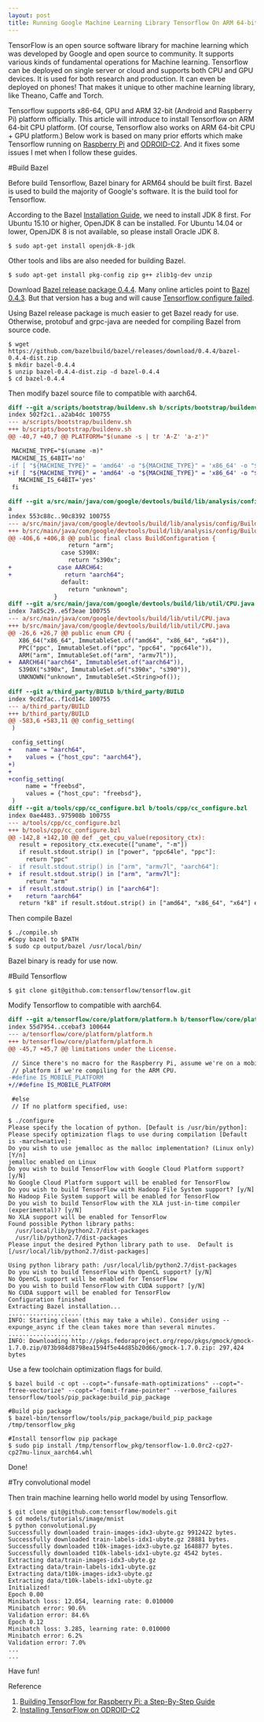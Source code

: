 ```yaml
---
layout: post
title: Running Google Machine Learning Library Tensorflow On ARM 64-bit Platform
---
```


TensorFlow is an open source software library for machine learning which was developed by Google and open source to community. It supports various kinds of fundamental operations for Machine learning. Tensorflow can be deployed on single server or cloud and supports both CPU and GPU devices. It is used for both research and production. It can even be deployed on phones! That makes it unique to other machine learning library, like Theano, Caffe and Torch.

Tensorflow supports x86-64, GPU and ARM 32-bit (Android and Raspberry Pi) platform officially. This article will introduce to install Tensorflow on ARM 64-bit CPU platform. (Of course, Tensorflow also works on ARM 64-bit CPU + GPU platform.) Below work is based on many prior efforts which make Tensorflow running on [Raspberry Pi](https://github.com/samjabrahams/tensorflow-on-raspberry-pi) and [ODROID-C2](https://github.com/neo-titans/odroid). And it fixes some issues I met when I follow these guides.

#Build Bazel

Before build Tensorflow, Bazel binary for ARM64 should be built first. Bazel is used to build the majority of Google's software. It is the build tool for Tensorflow.

According to the Bazel [Installation Guide](https://bazel.build/versions/master/docs/install.html), we need to install JDK 8 first. For Ubuntu 15.10 or higher, OpenJDK 8 can be installed. For Ubuntu 14.04 or lower, OpenJDK 8 is not available, so please install Oracle JDK 8.

```shell
$ sudo apt-get install openjdk-8-jdk
```

Other tools and libs are also needed for building Bazel.

```shell
$ sudo apt-get install pkg-config zip g++ zlib1g-dev unzip
```

Download [Bazel release package 0.4.4](https://github.com/bazelbuild/bazel/releases/download/0.4.4/bazel-0.4.4-dist.zip). Many online articles point to [Bazel 0.4.3](https://github.com/bazelbuild/bazel/releases/download/0.4.3/bazel-0.4.3-dist.zip). But that version has a bug and will cause [Tensorflow configure failed](https://github.com/bazelbuild/bazel/issues/2423).

Using Bazel release package is much easier to get Bazel ready for use. Otherwise, protobuf and grpc-java are needed for compiling Bazel from source code.

```shell
$ wget https://github.com/bazelbuild/bazel/releases/download/0.4.4/bazel-0.4.4-dist.zip
$ mkdir bazel-0.4.4
$ unzip bazel-0.4.4-dist.zip -d bazel-0.4.4
$ cd bazel-0.4.4
``` 

Then modify bazel source file to compatible with aarch64.

```diff
diff --git a/scripts/bootstrap/buildenv.sh b/scripts/bootstrap/buildenv.sh
index 502f2c1..a2ab4dc 100755
--- a/scripts/bootstrap/buildenv.sh
+++ b/scripts/bootstrap/buildenv.sh
@@ -40,7 +40,7 @@ PLATFORM="$(uname -s | tr 'A-Z' 'a-z')"

 MACHINE_TYPE="$(uname -m)"
 MACHINE_IS_64BIT='no'
-if [ "${MACHINE_TYPE}" = 'amd64' -o "${MACHINE_TYPE}" = 'x86_64' -o "${MACHINE_TYPE}" = 's390x' ]; then
+if [ "${MACHINE_TYPE}" = 'amd64' -o "${MACHINE_TYPE}" = 'x86_64' -o "${MACHINE_TYPE}" = 's390x'  -o "${MACHINE_TYPE}" = 'aarch64' ]; then
   MACHINE_IS_64BIT='yes'
 fi

diff --git a/src/main/java/com/google/devtools/build/lib/analysis/config/BuildConfiguration.java b/src/main/java/com/google/devtools/build/lib/analysis/config/BuildConfiguration.jav
a
index 553c88c..90c8392 100755
--- a/src/main/java/com/google/devtools/build/lib/analysis/config/BuildConfiguration.java
+++ b/src/main/java/com/google/devtools/build/lib/analysis/config/BuildConfiguration.java
@@ -406,6 +406,8 @@ public final class BuildConfiguration {
                 return "arm";
               case S390X:
                 return "s390x";
+             case AARCH64:
+               return "aarch64";
               default:
                 return "unknown";
             }
diff --git a/src/main/java/com/google/devtools/build/lib/util/CPU.java b/src/main/java/com/google/devtools/build/lib/util/CPU.java
index 7a85c29..e5f3eae 100755
--- a/src/main/java/com/google/devtools/build/lib/util/CPU.java
+++ b/src/main/java/com/google/devtools/build/lib/util/CPU.java
@@ -26,6 +26,7 @@ public enum CPU {
   X86_64("x86_64", ImmutableSet.of("amd64", "x86_64", "x64")),
   PPC("ppc", ImmutableSet.of("ppc", "ppc64", "ppc64le")),
   ARM("arm", ImmutableSet.of("arm", "armv7l")),
+  AARCH64("aarch64", ImmutableSet.of("aarch64")),
   S390X("s390x", ImmutableSet.of("s390x", "s390")),
   UNKNOWN("unknown", ImmutableSet.<String>of());
 
diff --git a/third_party/BUILD b/third_party/BUILD
index 9cd2fac..f1cd14c 100755
--- a/third_party/BUILD
+++ b/third_party/BUILD
@@ -583,6 +583,11 @@ config_setting(
 )

 config_setting(
+    name = "aarch64",
+    values = {"host_cpu": "aarch64"},
+)
+
+config_setting(
     name = "freebsd",
     values = {"host_cpu": "freebsd"},
 )
diff --git a/tools/cpp/cc_configure.bzl b/tools/cpp/cc_configure.bzl
index 0ae4483..975908b 100755
--- a/tools/cpp/cc_configure.bzl
+++ b/tools/cpp/cc_configure.bzl
@@ -142,8 +142,10 @@ def _get_cpu_value(repository_ctx):
   result = repository_ctx.execute(["uname", "-m"])
   if result.stdout.strip() in ["power", "ppc64le", "ppc"]:
     return "ppc"
-  if result.stdout.strip() in ["arm", "armv7l", "aarch64"]:
+  if result.stdout.strip() in ["arm", "armv7l"]:
     return "arm"
+  if result.stdout.strip() in ["aarch64"]:
+    return "aarch64"
   return "k8" if result.stdout.strip() in ["amd64", "x86_64", "x64"] else "piii"
```

Then compile Bazel

```shell
$ ./compile.sh
#Copy bazel to $PATH
$ sudo cp output/bazel /usr/local/bin/
```

Bazel binary is ready for use now.

#Build Tensorflow

```shell
$ git clone git@github.com:tensorflow/tensorflow.git
```

Modify Tensorflow to compatible with aarch64.

```diff
diff --git a/tensorflow/core/platform/platform.h b/tensorflow/core/platform/platform.h
index 55d7954..ccebaf3 100644
--- a/tensorflow/core/platform/platform.h
+++ b/tensorflow/core/platform/platform.h
@@ -45,7 +45,7 @@ limitations under the License.

 // Since there's no macro for the Raspberry Pi, assume we're on a mobile
 // platform if we're compiling for the ARM CPU.
-#define IS_MOBILE_PLATFORM
+//#define IS_MOBILE_PLATFORM

 #else
 // If no platform specified, use:
```

```shell
$ ./configure
Please specify the location of python. [Default is /usr/bin/python]:
Please specify optimization flags to use during compilation [Default is -march=native]: 
Do you wish to use jemalloc as the malloc implementation? (Linux only) [Y/n]
jemalloc enabled on Linux
Do you wish to build TensorFlow with Google Cloud Platform support? [y/N]
No Google Cloud Platform support will be enabled for TensorFlow
Do you wish to build TensorFlow with Hadoop File System support? [y/N]
No Hadoop File System support will be enabled for TensorFlow
Do you wish to build TensorFlow with the XLA just-in-time compiler (experimental)? [y/N]
No XLA support will be enabled for TensorFlow
Found possible Python library paths:
  /usr/local/lib/python2.7/dist-packages
  /usr/lib/python2.7/dist-packages
Please input the desired Python library path to use.  Default is [/usr/local/lib/python2.7/dist-packages]

Using python library path: /usr/local/lib/python2.7/dist-packages
Do you wish to build TensorFlow with OpenCL support? [y/N]
No OpenCL support will be enabled for TensorFlow
Do you wish to build TensorFlow with CUDA support? [y/N]
No CUDA support will be enabled for TensorFlow
Configuration finished
Extracting Bazel installation...
.....................
INFO: Starting clean (this may take a while). Consider using --expunge_async if the clean takes more than several minutes.
.....................
INFO: Downloading http://pkgs.fedoraproject.org/repo/pkgs/gmock/gmock-1.7.0.zip/073b984d8798ea1594f5e44d85b20d66/gmock-1.7.0.zip: 297,424 bytes
```

Use a few toolchain optimization flags for build.
```shell
$ bazel build -c opt --copt="-funsafe-math-optimizations" --copt="-ftree-vectorize" --copt="-fomit-frame-pointer" --verbose_failures tensorflow/tools/pip_package:build_pip_package

#Build pip package
$ bazel-bin/tensorflow/tools/pip_package/build_pip_package /tmp/tensorflow_pkg

#Install tensorflow pip package
$ sudo pip install /tmp/tensorflow_pkg/tensorflow-1.0.0rc2-cp27-cp27mu-linux_aarch64.whl
```

Done!

#Try convolutional model

Then train machine learning hello world model by using Tensorflow. 

```shell
$ git clone git@github.com:tensorflow/models.git
$ cd models/tutorials/image/mnist
$ python convolutional.py
Successfully downloaded train-images-idx3-ubyte.gz 9912422 bytes.
Successfully downloaded train-labels-idx1-ubyte.gz 28881 bytes.
Successfully downloaded t10k-images-idx3-ubyte.gz 1648877 bytes.
Successfully downloaded t10k-labels-idx1-ubyte.gz 4542 bytes.
Extracting data/train-images-idx3-ubyte.gz
Extracting data/train-labels-idx1-ubyte.gz
Extracting data/t10k-images-idx3-ubyte.gz
Extracting data/t10k-labels-idx1-ubyte.gz
Initialized!
Epoch 0.00
Minibatch loss: 12.054, learning rate: 0.010000
Minibatch error: 90.6%
Validation error: 84.6%
Epoch 0.12
Minibatch loss: 3.285, learning rate: 0.010000
Minibatch error: 6.2%
Validation error: 7.0%
...
...
```

Have fun!

Reference

 1. [Building TensorFlow for Raspberry Pi: a Step-By-Step Guide](https://github.com/samjabrahams/tensorflow-on-raspberry-pi)
 2. [Installing TensorFlow on ODROID-C2](https://github.com/neo-titans/odroid)
